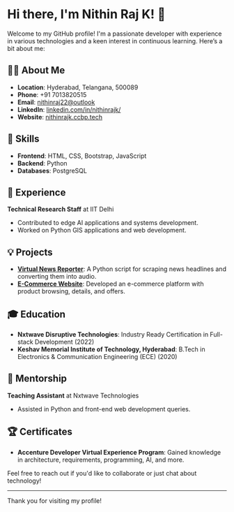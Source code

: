 # Hi there, I'm Nithin Raj K! 👋

Welcome to my GitHub profile! I'm a passionate developer with experience in various technologies and a keen interest in continuous learning. Here’s a bit about me:

## 👨‍💻 About Me
- **Location**: Hyderabad, Telangana, 500089
- **Phone**: +91 7013820515
- **Email**: [nithinraj22@outlook](mailto:nithinraj22@outlook)
- **LinkedIn**: [linkedin.com/in/nithinrajk/](https://www.linkedin.com/in/nithinrajk/)
- **Website**: [nithinrajk.ccbp.tech](https://nithinrajk.ccbp.tech)

## 🚀 Skills
- **Frontend**: HTML, CSS, Bootstrap, JavaScript
- **Backend**: Python
- **Databases**: PostgreSQL

## 💼 Experience
**Technical Research Staff** at IIT Delhi
- Contributed to edge AI applications and systems development.
- Worked on Python GIS applications and web development.

## 💡 Projects
- **[Virtual News Reporter](https://github.com/2nithin2/web-scrapping-virtual-reporter)**: A Python script for scraping news headlines and converting them into audio.
- **[E-Commerce Website](https://nithinecom.ccbp.tech)**: Developed an e-commerce platform with product browsing, details, and offers.

## 🎓 Education
- **Nxtwave Disruptive Technologies**: Industry Ready Certification in Full-stack Development (2022)
- **Keshav Memorial Institute of Technology, Hyderabad**: B.Tech in Electronics & Communication Engineering (ECE) (2020)

## 🌟 Mentorship
**Teaching Assistant** at Nxtwave Technologies
- Assisted in Python and front-end web development queries.

## 🏆 Certificates
- **Accenture Developer Virtual Experience Program**: Gained knowledge in architecture, requirements, programming, AI, and more.

Feel free to reach out if you'd like to collaborate or just chat about technology!

---

Thank you for visiting my profile!
